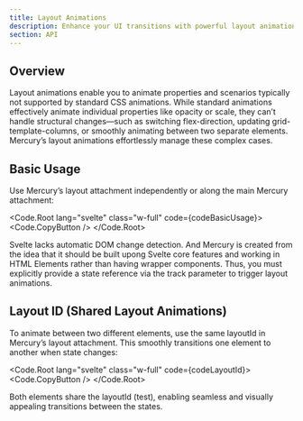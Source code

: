```yaml
---
title: Layout Animations
description: Enhance your UI transitions with powerful layout animations using Mercury.
section: API
---
```


<script>
	import { Callout } from '@svecodocs/kit'
	import * as Code from "$lib/components/ui/code";

	let codeBasicUsage = `
	<div style="justify-content: {justify};">
		<div
			{@attach layout({ track: () => justify })}
			class="box h-16 w-16 rounded-md border border-slate-500 bg-blue-200"
		/>
</div>
<button
		onclick={() => {
			flip(); //this toggles the parent element between justify-start and justify-end
		}}
		class="bg-slate-200">Flip</button
>
  `
	let codeLayoutId = `
	{#if toggle}
		<div
			bind:this={smallBox}
			{@attach layout({ layoutId: 'test', track: () => toggle })}
			class="box h-16 w-16 rounded-md border border-slate-500 bg-blue-200"
		></div>
{:else}
		<div
			bind:this={bigBox}
			{@attach layout({ layoutId: 'test', track: () => toggle })}
			class="box h-24 w-24 rounded-md border border-slate-500 bg-blue-200"
		></div>
{/if}
  `
</script>

## Overview

Layout animations enable you to animate properties and scenarios typically not supported by standard CSS animations. While standard animations effectively animate individual properties like opacity or scale, they can’t handle structural changes—such as switching flex-direction, updating grid-template-columns, or smoothly animating between two separate elements. Mercury’s layout animations effortlessly manage these complex cases.

## Basic Usage

Use Mercury’s layout attachment independently or along the main Mercury attachment:

<Code.Root lang="svelte" class="w-full" code={codeBasicUsage}>
<Code.CopyButton />
</Code.Root>

<Callout type="warning" title="Important Notes">
	Svelte lacks automatic DOM change detection. And Mercury is created from the idea that it should be built upong Svelte core features and working in HTML Elements rather than having wrapper components. Thus, you must explicitly provide a state reference via the track parameter to trigger layout animations.
</Callout>

## Layout ID (Shared Layout Animations)

To animate between two different elements, use the same layoutId in Mercury’s layout attachment. This smoothly transitions one element to another when state changes:

<Code.Root lang="svelte" class="w-full" code={codeLayoutId}>
<Code.CopyButton />
</Code.Root>

Both elements share the layoutId (test), enabling seamless and visually appealing transitions between the states.

